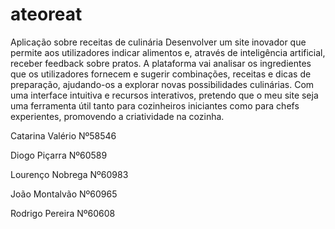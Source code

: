 # ateoreat

Aplicação sobre receitas de culinária
Desenvolver um site inovador que permite aos utilizadores indicar alimentos e, através de inteligência artificial, receber feedback sobre pratos. A plataforma vai analisar os ingredientes que os utilizadores fornecem e sugerir combinações, receitas e dicas de preparação, ajudando-os a explorar novas possibilidades culinárias. Com uma interface intuitiva e recursos interativos, pretendo que o meu site seja uma ferramenta útil tanto para cozinheiros iniciantes como para chefs experientes, promovendo a criatividade na cozinha.

Catarina Valério Nº58546

Diogo Piçarra Nº60589

Lourenço Nobrega Nº60983

João Montalvão Nº60965

Rodrigo Pereira Nº60608


